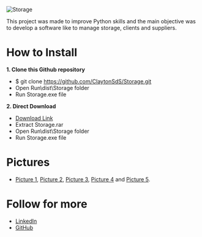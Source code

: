 ![Storage](https://user-images.githubusercontent.com/95229093/205701589-760c6c39-c3ee-463b-a833-b960d7271b63.png)

This project was made to improve Python skills and the main objective was to develop a software like to manage storage, clients and suppliers.

# How to Install
**1. Clone this Github repository**
   - $ git clone https://github.com/ClaytonSdS/Storage.git
   - Open Run\dist\Storage folder
   - Run Storage.exe file
  
**2. Direct Download**
   - [Download Link](https://drive.google.com/file/d/16cqaYVU99z_NwNboxGCkVVWP5Tch2Ilu/view?usp=share_link)
   - Extract Storage.rar
   - Open Run\dist\Storage folder
   - Run Storage.exe file
   
# Pictures
- [Picture 1](https://github.com/ClaytonSdS/StudyControl/blob/main/Pictures/Pic1.png), [Picture 2](https://github.com/ClaytonSdS/StudyControl/blob/main/Pictures/Pic2.png), [Picture 3](https://github.com/ClaytonSdS/StudyControl/blob/main/Pictures/Pic3.png), [Picture 4](https://github.com/ClaytonSdS/StudyControl/blob/main/Pictures/Pic4.png) and [Picture 5](https://github.com/ClaytonSdS/StudyControl/blob/main/Pictures/Pic5.png).

# Follow for more
- [LinkedIn](https://www.linkedin.com/in/clayton-santos-579682205/)
- [GitHub](https://github.com/ClaytonSdS)

